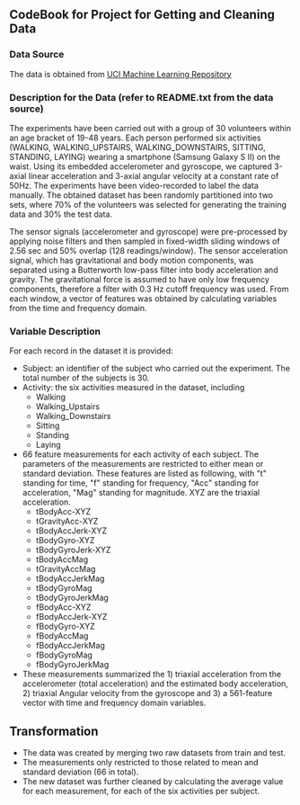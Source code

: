 ## CodeBook for Project for Getting and Cleaning Data

### Data Source
The data is obtained from [UCI Machine Learning Repository](http://archive.ics.uci.edu/ml/datasets/Human+Activity+Recognition+Using+Smartphones)

### Description for the Data (refer to README.txt from the data source)
The experiments have been carried out with a group of 30 volunteers within an age bracket of 19-48 years. Each person performed six activities (WALKING, WALKING_UPSTAIRS, WALKING_DOWNSTAIRS, SITTING, STANDING, LAYING) wearing a smartphone (Samsung Galaxy S II) on the waist. Using its embedded accelerometer and gyroscope, we captured 3-axial linear acceleration and 3-axial angular velocity at a constant rate of 50Hz. The experiments have been video-recorded to label the data manually. The obtained dataset has been randomly partitioned into two sets, where 70% of the volunteers was selected for generating the training data and 30% the test data. 

The sensor signals (accelerometer and gyroscope) were pre-processed by applying noise filters and then sampled in fixed-width sliding windows of 2.56 sec and 50% overlap (128 readings/window). The sensor acceleration signal, which has gravitational and body motion components, was separated using a Butterworth low-pass filter into body acceleration and gravity. The gravitational force is assumed to have only low frequency components, therefore a filter with 0.3 Hz cutoff frequency was used. From each window, a vector of features was obtained by calculating variables from the time and frequency domain.

### Variable Description
For each record in the dataset it is provided: 
- Subject: an identifier of the subject who carried out the experiment. The total number of the subjects is 30.
- Activity: the six activities measured in the dataset, including 
  - Walking
  - Walking_Upstairs
  - Walking_Downstairs
  - Sitting
  - Standing
  - Laying
- 66 feature measurements for each activity of each subject. The parameters of the measurements are restricted to either mean or standard deviation. These features are listed as following, with "t" standing for time, "f" standing for frequency, "Acc" standing for acceleration, "Mag" standing for magnitude. XYZ are the triaxial acceleration. 
  - tBodyAcc-XYZ
  - tGravityAcc-XYZ
  - tBodyAccJerk-XYZ
  - tBodyGyro-XYZ
  - tBodyGyroJerk-XYZ
  - tBodyAccMag
  - tGravityAccMag
  - tBodyAccJerkMag
  - tBodyGyroMag
  - tBodyGyroJerkMag
  - fBodyAcc-XYZ
  - fBodyAccJerk-XYZ
  - fBodyGyro-XYZ
  - fBodyAccMag
  - fBodyAccJerkMag
  - fBodyGyroMag
  - fBodyGyroJerkMag
- These measurements summarized the 1) triaxial acceleration from the accelerometer (total acceleration) and the estimated body acceleration, 2) triaxial Angular velocity from the gyroscope and 3) a 561-feature vector with time and frequency domain variables. 

## Transformation
- The data was created by merging two raw datasets from train and test. 
- The measurements only restricted to those related to mean and standard deviation (66 in total).
- The new dataset was further cleaned by calculating the average value for each measurement, for each of the six activities per subject. 
